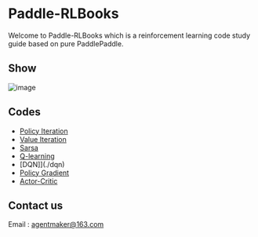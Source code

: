 # Paddle-RLBooks

Welcome to Paddle-RLBooks which is a reinforcement learning code study guide based on pure PaddlePaddle.

## Show
![image](https://gitee.com/agentmaker-manager/Paddle-RLBooks/blob/main/material/FlappyBird.gif)

## Codes
- [Policy Iteration](./policy_iteration)
- [Value Iteration](./value_iteration)
- [Sarsa](./sarsa)
- [Q-learning](./qlearning)
- [DQN]](./dqn)
- [Policy Gradient](./policy_gradient)
- [Actor-Critic](./actor_critic)

## Contact us
Email : [agentmaker@163.com]()